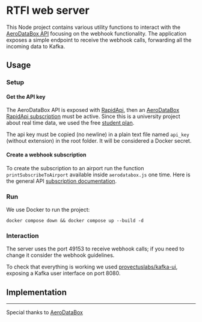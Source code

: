 # RTFI web server

This Node project contains various utility functions to interact with the [AeroDataBox API](https://aerodatabox.com/) focusing on the webhook functionality. The application exposes a simple endpoint to receive the webhook calls, forwarding all the incoming data to Kafka.

## Usage

### Setup

#### Get the API key

The AeroDataBox API is exposed with [RapidApi](https://rapidapi.com/aedbx-aedbx/api/aerodatabox), then an [AeroDataBox RapidApi subscription](https://rapidapi.com/aedbx-aedbx/api/aerodatabox/pricing) must be active.
Since this is a university project about real time data, we used the free [student plan](https://aerodatabox.com/students/).

The api key must be copied (no newline) in a plain text file named `api_key` (without extension) in the root folder. It will be considered a Docker secret.

#### Create a webhook subscription

To create the subscription to an airport run the function `printSubscribeToAirport` available inside `aerodatabox.js` one time. Here is the general API [subscription documentation](https://doc.aerodatabox.com/#tag/Flight-Alert-API/operation/SubscribeWebhook).

### Run

We use Docker to run the project:

```shell
docker compose down && docker compose up --build -d
```

### Interaction

The server uses the port 49153 to receive webhook calls; if you need to change it consider the webhook guidelines.

To check that everything is working we used [provectuslabs/kafka-ui](https://github.com/provectus/kafka-ui), exposing a Kafka user interface on port 8080.

## Implementation

---

Special thanks to [AeroDataBox](https://aerodatabox.com/)
